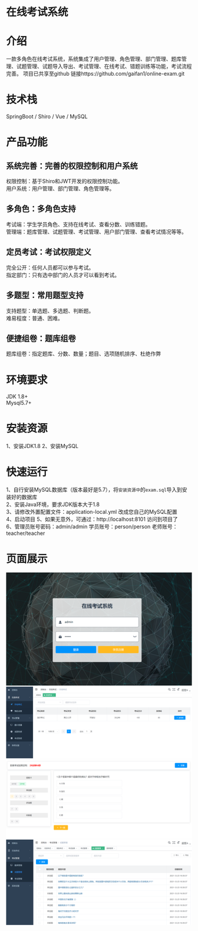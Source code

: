 # 在线考试系统

# 介绍
一款多角色在线考试系统，系统集成了用户管理、角色管理、部门管理、题库管理、试题管理、试题导入导出、考试管理、在线考试、错题训练等功能，考试流程完善。
项目已共享至github 链接https://github.com/gaifan1/online-exam.git

# 技术栈
SpringBoot / Shiro / Vue / MySQL

# 产品功能

## 系统完善：完善的权限控制和用户系统
权限控制：基于Shiro和JWT开发的权限控制功能。    
用户系统：用户管理、部门管理、角色管理等。    

## 多角色：多角色支持    
考试端：学生学员角色、支持在线考试、查看分数、训练错题。    
管理端：题库管理、试题管理、考试管理、用户部门管理、查看考试情况等等。    

## 定员考试：考试权限定义    
完全公开：任何人员都可以参与考试。    
指定部门：只有选中部门的人员才可以看到考试。    

## 多题型：常用题型支持    
支持题型：单选题、多选题、判断题。    
难易程度：普通、困难。    

## 便捷组卷：题库组卷    
题库组卷：指定题库、分数、数量；题目、选项随机排序、杜绝作弊    


# 环境要求
JDK 1.8+     
Mysql5.7+  

# 安装资源
1、安装JDK1.8
2、安装MySQL    

# 快速运行
1、自行安装MySQL数据库（版本最好是5.7），将`安装资源中`的`exam.sql`导入到安装好的数据库  
2、安装Java环境，要求JDK版本大于1.8  
3、请修改外置配置文件：application-local.yml 改成您自己的MySQL配置  
4、启动项目
5、如果无意外，可通过：http://localhost:8101 访问到项目了  
6、管理员账号密码：admin/admin 学员账号：person/person  老师账号：teacher/teacher

# 页面展示
![image](https://github.com/gaifan1/online-exam/blob/main/images/%E9%A6%96%E9%A1%B5.png)
![image](https://github.com/gaifan1/online-exam/blob/main/images/%E4%B8%BB%E7%95%8C%E9%9D%A2.png)
![image](https://github.com/gaifan1/online-exam/blob/main/images/%E8%80%83%E8%AF%95%E7%95%8C%E9%9D%A2.png)
![image](https://github.com/gaifan1/online-exam/blob/main/images/%E8%AF%95%E9%A2%98%E7%AE%A1%E7%90%86.png)
